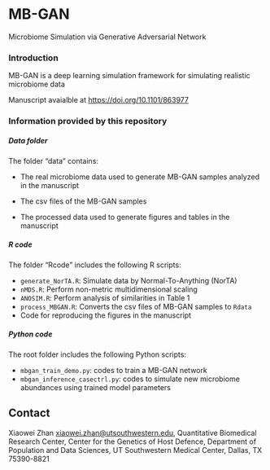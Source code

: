 # MB-GAN

Microbiome Simulation via Generative Adversarial Network

### Introduction

MB-GAN is a deep learning simulation framework for simulating realistic
microbiome data

Manuscript avaialble at https://doi.org/10.1101/863977

### Information provided by this repository

##### Data folder

The folder “data” contains:

  - The real microbiome data used to generate MB-GAN samples analyzed in
    the manuscript

  - The csv files of the MB-GAN samples

  - The processed data used to generate figures and tables in the
    manuscript

##### R code

The folder “Rcode” includes the following R scripts:

  - `generate_NorTA.R`: Simulate data by Normal-To-Anything (NorTA)
  - `nMDS.R`: Perform non-metric multidimensional scaling
  - `ANOSIM.R`: Perform analysis of similarities in Table 1
  - `process_MBGAN.R`: Converts the csv files of MB-GAN samples to
    `Rdata`
  - Code for reproducing the figures in the manuscript

##### Python code

The root folder includes the following Python scripts:

  - `mbgan_train_demo.py`: codes to train a MB-GAN network
  - `mbgan_inference_casectrl.py`: codes to simulate new microbiome 
    abundances using trained model parameters
  
## Contact

Xiaowei Zhan <xiaowei.zhan@utsouthwestern.edu>, 
Quantitative Biomedical Research Center, 
Center for the Genetics of Host Defence,
Department of Population and Data Sciences,
UT Southwestern Medical Center, 
Dallas, TX 75390-8821
